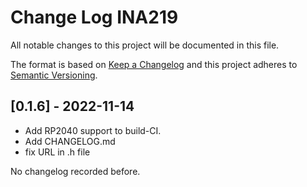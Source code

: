 # Change Log INA219

All notable changes to this project will be documented in this file.

The format is based on [Keep a Changelog](http://keepachangelog.com/)
and this project adheres to [Semantic Versioning](http://semver.org/).


## [0.1.6] - 2022-11-14
- Add RP2040 support to build-CI.
- Add CHANGELOG.md
- fix URL in .h file


No changelog recorded before.



